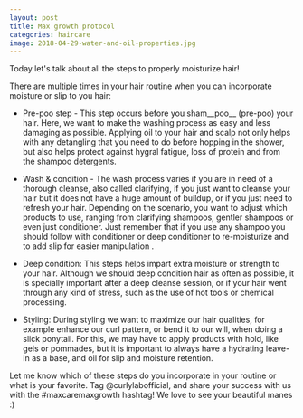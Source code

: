 ```yaml
---
layout: post
title: Max growth protocol
categories: haircare
image: 2018-04-29-water-and-oil-properties.jpg
---
```


Today let's talk about all the steps to properly moisturize hair!
<!-- insert picture -->
<!--more-->
There are multiple times in your hair routine when you can incorporate moisture or slip to you hair:

* Pre-poo step - This step occurs before you sham__poo__ (pre-poo) your hair. Here, we want to make the washing process as easy and less damaging as possible. Applying oil to your hair and scalp not only helps with any detangling that you need to do before hopping in the shower, but also helps protect against hygral fatigue, loss of protein and from the shampoo detergents.

* Wash & condition - The wash process varies if you are in need of a thorough cleanse, also called clarifying, if you just want to cleanse your hair but it does not have a huge amount of buildup, or if you just need to refresh your hair. Depending on the scenario, you want to adjust which products to use, ranging from clarifying shampoos, gentler shampoos or even just conditioner. Just remember that if you use any shampoo you should follow with conditioner or deep conditioner to re-moisturize and to add slip for easier manipulation .

* Deep condition: This steps helps impart extra moisture or strength to your hair. Although we should deep condition hair as often as possible, it is specially important after a deep cleanse session, or if your hair went through any kind of stress, such as the use of hot tools or chemical processing.

* Styling: During styling we want to maximize our hair qualities, for example enhance our curl pattern, or bend it to our will, when doing a slick ponytail. For this, we may have to apply products with hold, like gels or pommades, but it is important to always have a hydrating leave-in as a base, and oil for slip and moisture retention.

Let me know which of these steps do you incorporate in your routine or what is your favorite. Tag @curlylabofficial, and share your success with us with the #maxcaremaxgrowth hashtag! We love to see your beautiful manes :)
